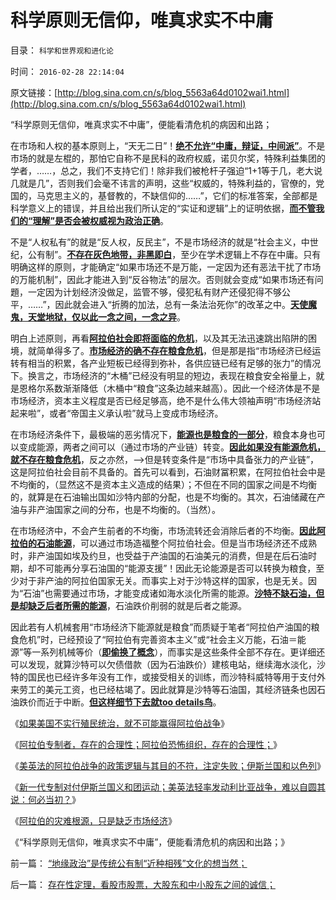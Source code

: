 # 科学原则无信仰，唯真求实不中庸

目录： `科学和世界观和进化论` 

时间： `2016-02-28 22:14:04` 

原文链接：[http://blog.sina.com.cn/s/blog_5563a64d0102wai1.html](http://blog.sina.com.cn/s/blog_5563a64d0102wai1.html)

“科学原则无信仰，唯真求实不中庸”，便能看清危机的病因和出路；

在市场和人权的基本原则上，“天无二日”！[**绝不允许“中庸，辩证，中间派”**](../../../2010/7/4/中庸之道“中间派”现象研讨目录集.md)。不是市场的就是左棍的，那怕它自称不是民科的政府权威，诺贝尔奖，特殊利益集团的学者，……，总之，我们不支持它们！除非我们被枪杆子强迫“1+1等于几，老大说几就是几”，否则我们会毫不讳言的声明，这些“权威的，特殊利益的，官僚的，党国的，马克思主义的，基督教的，不缺信仰的……”，它们的标准答案，全部都是科学意义上的错误，并且给出我们所认定的“实证和逻辑”上的证明依据，[**而不管我们的“理解”是否会被权威视为政治正确**](../../../2009/11/16/当绝对的真理标准失效后“真理越辩越明”？.md)。

不是“人权私有”的就是“反人权，反民主”，不是市场经济的就是“社会主义，中世纪，公有制”。[**不存在灰色地带，非黑即白**](../../../2011/1/22/非黑即白的科学和中庸的意识形态.md)，至少在学术逻辑上不存在中庸。只有明确这样的原则，才能确定“如果市场还不是万能，一定因为还有恶法干扰了市场的万能机制”，因此才能进入到“反谷物法”的层次。否则就会变成“如果市场还有问題，一定因为计划经济没做足，监管不够，侵犯私有财产还侵犯得不够公平，……”，因此就会进入“折腾的加法，总有一条法治死你”的改革之中。[**天使魔鬼，天堂地狱，仅以此一念之间，一念之异**](../../../2014/10/14/“逻辑悖反和统一定理”的不可质疑的强大威力.md)。

明白上述原则，再看[**阿拉伯社会即将面临的危机**](../../../2016/2/21/阿拉伯石油冨国，将how变成一贫如洗？！.md)，以及其无法迅速跳出陷阱的困境，就简单得多了。[**市场经济的确不存在粮食危机**](../../../2016/2/21/恩格尔系数随市场经济而降低，证明市场经济不存在粮食危机.md)，但是那是指“市场经济已经运转有相当的积累，各产业短板已经得到弥补，各供应链已经有足够的张力”的情况下。换言之，市场经济的“木桶”已经没有明显的短边，表现在粮食安全裕量上，就是恩格尔系数渐渐降低（木桶中“粮食”这条边越来越高）。因此一个经济体是不是市场经济，资本主义程度是否已经足够高，绝不是什么伟大领袖声明“市场经济站起来啦”，或者“帝国主义承认啦”就马上变成市场经济。

在市场经济条件下，最极端的恶劣情况下，[**能源也是粮食的一部分**](../../../2009/1/4/能源即粮食之国家粮食及国际道义责任.md)，粮食本身也可以变成能源，两者之间可以（通过市场的产业链）转变。[**因此如果没有能源危机，就不存在粮食危机**](../../../2009/1/13/粮食危机的成立取决于能源的危机是否真实.md)，反之亦然，——>但是转变条件是“市场中具备张力的产业链”，这是阿拉伯社会目前不具备的。首先可以看到，石油财冨积累，在阿拉伯社会中是不均衡的，（显然这不是资本主义造成的结果）；不但在不同的国家之间是不均衡的，就算是在石油输出国如沙特内部的分配，也是不均衡的。其次，石油储藏在产油与非产油国家之间的分布，也是不均衡的。（当然）。

在市场经济中，不会产生前者的不均衡，市场流转还会消除后者的不均衡。[**因此阿拉伯的石油能源**](../../../2011/3/24/石油是阿拉伯民主的绊脚石.md)，可以通过市场造福整个阿拉伯社会。但是当市场经济还不成熟时，非产油国如埃及约旦，也受益于产油国的石油美元的消费，但是在后石油时期，却不可能再分享石油国的“能源支援”！因此无论能源是否可以转换为粮食，至少对于非产油的阿拉伯国家无关。而事实上对于沙特这样的国家，也是无关。因为“石油”也需要通过市场，才能变成诸如海水淡化所需的能源。[**沙特不缺石油，但是却缺乏后者所需的能源**](../../../2016/2/19/石油富豪的明天将最为贫困，两伊战争及其成因；.md)，石油跌价削弱的就是后者之能源。

因此若有人机械套用“市场经济下能源就是粮食”而质疑于笔者“阿拉伯产油国的粮食危机”时，已经预设了“阿拉伯有完善资本主义”或“社会主义万能，石油＝能源”等一系列机械等价（[**即偷换了概念**](../../../2013/2/13/哲学可以偷换一切概念，除了听众读者的理解.md)），而事实是这些条件全部不存在。更详细还可以发现，就算沙特可以欠债借款（因为石油跌价）建核电站，继续海水淡化，沙特的国民也已经许多年没有工作，或接受相关的训练，而沙特科威特等用于支付外来劳工的美元工资，也已经枯竭了。因此就算是沙特等石油国，其经济链条也因石油跌价而近于中断。[**但这样细节下去就too details鸟**](../../../2009/10/28/统计学意义上的对象模型和假设场景和诡辩.md)。

《[如果美国不实行殖民统治，就不可能赢得阿拉伯战争](../../../2016/2/25/如果美国不实行殖民统治，就不可能赢得阿拉伯战争；.md)》

《[阿拉伯专制者，存在的合理性；阿拉伯恐怖组织，存在的合理性；](../../../2016/2/25/阿拉伯的专制者，独裁者，恐怖组织的存在的合理性.md)》

《[美英法的阿拉伯战争的政策逻辑与其目的不符，注定失败；伊斯兰国和以色列](../../../2016/2/26/美英法，以色列和伊斯兰国，谁聪明？谁正确，谁错误？.md)》

《[新一代专制对付伊斯兰国义和团运动；美英法轻率发动利比亚战争，难以自圆其说：何必当初？](../../../2016/2/26/美英法轻率发动利比亚战争，难以自圆其说：何必当初？.md)》

《[阿拉伯的灾难根源，只是缺乏市场经济](../../../2016/2/28/阿拉伯的灾难根源，只是缺乏市场经济；.md)》

《“科学原则无信仰，唯真求实不中庸”，便能看清危机的病因和出路；》

前一篇： [“地缘政治”是传统公有制“近种相残”文化的想当然；](../../../2016/3/21/“地缘政治”是传统公有制“近种相残”文化的想当然；.md)

后一篇： [存在性定理，看股市股票，大股东和中小股东之间的诚信；](../../../2016/1/28/存在性定理，看股市股票，大股东和中小股东之间的诚信；.md)

